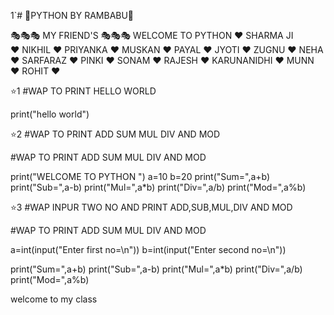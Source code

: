 1`# 🌹PYTHON BY RAMBABU🌹

🎭🎭🎭 MY FRIEND'S 🎭🎭🎭
     WELCOME TO PYTHON
       ❤️ SHARMA JI  <br>
       ❤️ NIKHIL
       ❤️ PRIYANKA
       ❤️ MUSKAN
       ❤️ PAYAL
       ❤️ JYOTI
       ❤️ ZUGNU
       ❤️ NEHA
       ❤️ SARFARAZ
       ❤️ PINKI
       ❤️ SONAM
       ❤️ RAJESH
       ❤️ KARUNANIDHI
       ❤️ MUNN
       ❤️ ROHIT
       ❤️ 
 
⭐1
#WAP TO PRINT HELLO WORLD

print("hello world")



⭐2
#WAP TO PRINT ADD SUM MUL DIV AND MOD

#WAP TO PRINT ADD SUM MUL DIV AND MOD 

print("WELCOME TO PYTHON ")
a=10
b=20
print("Sum=",a+b)
print("Sub=",a-b)
print("Mul=",a*b)
print("Div=",a/b)
print("Mod=",a%b)

⭐3
#WAP INPUR TWO NO AND PRINT ADD,SUB,MUL,DIV AND MOD

#WAP TO PRINT ADD SUM MUL DIV AND MOD 

a=int(input("Enter first no=\n"))
b=int(input("Enter second no=\n"))

print("Sum=",a+b)
print("Sub=",a-b)
print("Mul=",a*b)
print("Div=",a/b)
print("Mod=",a%b)


welcome to my class 
